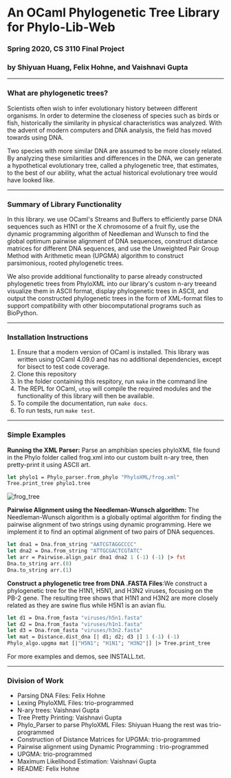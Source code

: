 # An OCaml Phylogenetic Tree Library for Phylo-Lib-Web

### Spring 2020, CS 3110 Final Project
### by Shiyuan Huang, Felix Hohne, and Vaishnavi Gupta

___ 
### What are phylogenetic trees?

Scientists often wish to infer evolutionary history between different organisms.
In order to determine the closeness of species such as birds or fish, 
historically the similarity in physical characteristics was analyzed. 
With the advent of modern computers and DNA analysis, the field has moved 
towards using DNA. 

Two species with more similar DNA are assumed to be more closely related. By 
analyzing these similarities and differences in the DNA, we can generate a 
hypothetical evolutionary tree, called a phylogenetic tree, that estimates, to 
the best of our ability, what the actual historical evolutionary tree would have 
looked like. 


___ 
### Summary of Library Functionality

In this library. we use OCaml's Streams and Buffers to efficiently parse DNA sequences such as H1N1 or the X chromosome of a fruit fly, use the dynamic programming algorithm of Needleman and Wunsch to find the global optimum pairwise alignment of DNA sequences, construct distance matrices for different DNA sequences, and use the Unweighted Pair Group Method with Arithmetic mean (UPGMA) algorithm to construct parsimonious, rooted phylogenetic trees. 

We also provide additional functionality to parse already constructed phylogenetic trees from PhyloXML into our library's custom n-ary treeand visualize them in ASCII format, display phylogenetic trees in ASCII, and output the constructed phylogenetic trees in the form of XML-format files to support compatibility with other biocomputational programs such as BioPython.

___ 

### Installation Instructions 

1. Ensure that a modern version of OCaml is installed. This library was written using OCaml 4.09.0 and has no additional dependencies, except for bisect to test code coverage. 
2. Clone this repository 
3. In the folder containing this respitory, run `make` in the command line
4. The REPL for OCaml, `utop` will compile the required modules and the functionality of this library will then be available. 
5. To compile the documentation, run `make docs`. 
6. To run tests, run `make test`.
___ 
### Simple Examples 
**Running the XML Parser:** Parse an amphibian species phyloXML file found in the Phylo folder 
   called frog.xml into our custom built n-ary tree, then pretty-print it using ASCII art.  
   
  ```OCaml
  let phylo1 = Phylo_parser.from_phylo "PhyloXML/frog.xml"
  Tree.print_tree phylo1.tree
   ```
  ![frog_tree](https://user-images.githubusercontent.com/24895015/84601340-63e6b400-ae4d-11ea-8562-83df502f1439.gif)

**Pairwise Alignment using the Needleman-Wunsch algorithm:** The Needleman-Wunsch algorithm is a globally optimal algorithm for finding the pairwise alignment of two strings using dynamic programming. Here we implement it to find an optimal alignment of two pairs of DNA sequences. 

```OCaml
let dna1 = Dna.from_string "AATCGTAGGCCCC"
let dna2 = Dna.from_string "ATTGCGACTCGTATC"
let arr = Pairwise.align_pair dna1 dna2 1 (-1) (-1) |> fst
Dna.to_string arr.(0)
Dna.to_string arr.(1)
```

**Construct a phylogenetic tree from DNA .FASTA Files**:We construct a phylogenetic tree for the H1N1, H5N1, and H3N2 viruses, focusing on the PB-2 gene. The resulting tree shows that H1N1 and H3N2 are more 
closely related as they are swine flus while H5N1 is an avian flu.

```OCaml
let d1 = Dna.from_fasta "viruses/h5n1.fasta"
let d2 = Dna.from_fasta "viruses/h1n1.fasta"
let d3 = Dna.from_fasta "viruses/h3n2.fasta"
let mat = Distance.dist_dna [| d1; d2; d3 |] 1 (-1) (-1)
Phylo_algo.upgma mat [|"H5N1"; "H1N1"; "H3N2"|] |> Tree.print_tree
```

For more examples and demos, see INSTALL.txt. 
___ 


### Division of Work
- Parsing DNA Files: Felix Hohne
- Lexing PhyloXML Files: trio-programmed 
- N-ary trees: Vaishnavi Gupta
- Tree Pretty Printing: Vaishnavi Gupta
- Phylo_Parser to parse PhyloXML Files: Shiyuan Huang the rest was trio-programmed 
- Construction of Distance Matrices for UPGMA: trio-programmed 
- Pairwise alignment using Dynamic Programming : trio-programmed
- UPGMA: trio-programmed
- Maximum Likelihood Estimation: Vaishnavi Gupta
- README: Felix Hohne
